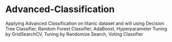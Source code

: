 # Advanced-Classification
Applying Advanced Classification on titanic dataset and will using Decision Tree Classifier, Random Forest Classifier, AdaBoost, Hyperparameter Tuning by GridSearchCV, Tuning by Randomize Search, Voting Classifier
